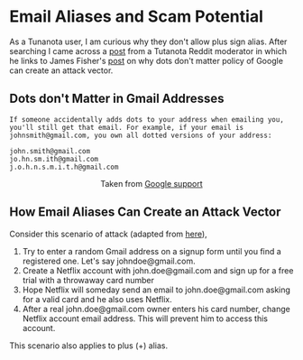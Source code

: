 # Email Aliases and Scam Potential

As a Tunanota user, I am curious why they don't allow plus sign alias. After searching I came across a [post](https://www.reddit.com/r/tutanota/comments/g2gq6j/when_will_signs_in_email_addresses_allowed/fno1ine?utm_source=share&utm_medium=web2x&context=3) from a Tutanota Reddit moderator in which he links to James Fisher's [post](https://jameshfisher.com/2018/04/07/the-dots-do-matter-how-to-scam-a-gmail-user/) on why dots don't matter policy of Google can create an attack vector.

## Dots don't Matter in Gmail Addresses

```text
If someone accidentally adds dots to your address when emailing you, you'll still get that email. For example, if your email is johnsmith@gmail.com, you own all dotted versions of your address:

john.smith@gmail.com
jo.hn.sm.ith@gmail.com
j.o.h.n.s.m.i.t.h@gmail.com
```

<center>Taken from <a href="https://support.google.com/mail/answer/7436150?hl=en">Google support</a></center>

## How Email Aliases Can Create an Attack Vector

Consider this scenario of attack (adapted from [here](https://jameshfisher.com/2018/04/07/the-dots-do-matter-how-to-scam-a-gmail-user/)),

1. Try to enter a random Gmail address on a signup form until you find a registered one. Let's say johndoe<span>@</span>gmail.com.
2. Create a Netflix account with john.doe<span>@</span>gmail.com and sign up for a free trial with a throwaway card number
3. Hope Netflix will someday send an email to john.doe<span>@</span>gmail.com asking for a valid card and he also uses Netflix.
4. After a real john.doe<span>@</span>gmail.com owner enters his card number, change Netflix account email address. This will prevent him to access this account.

This scenario also applies to plus (+) alias.
